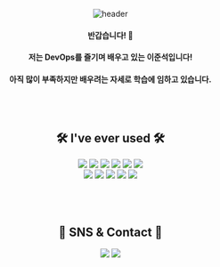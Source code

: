 <div align="center">
  
  ![header](https://capsule-render.vercel.app/api?type=waving&color=gradient&customColorList=6,12,24&text=Welcome%20to%20Junnn0021's%20GitHub%20😀&animation=twinkling&fontSize=48&fontAlignY=30&fontAlign=50&height=160)

  #### 반갑습니다! 🙌
  #### 저는 DevOps를 즐기며 배우고 있는 이준석입니다!
  #### 아직 많이 부족하지만 배우려는 자세로 학습에 임하고 있습니다.
  
  <br>
  <br>
  
  ## 🛠 I've ever used 🛠
  <img src="https://img.shields.io/badge/AWS-232F3E?style=flat-square&logo=Amazon AWS&logoColor=FAFAFA"/>
  <img src="https://img.shields.io/badge/Docker-2496ED?style=flat-square&logo=Docker&logoColor=FAFAFA"/>
  <img src="https://img.shields.io/badge/Fastify-000000?style=flat-square&logo=Fastify&logoColor=FAFAFA"/>
  <img src="https://img.shields.io/badge/GitHub Actions-2088FF?style=flat-square&logo=GitHub Actions&logoColor=FAFAFA"/>
  <img src="https://img.shields.io/badge/Grafana-F46800?style=flat-square&logo=Grafana&logoColor=FAFAFA"/>
  <img src="https://img.shields.io/badge/JavaScript-F7DF1E?style=flat-square&logo=JavaScript&logoColor=000000"/>
  <br>
  <img src="https://img.shields.io/badge/Linux-FCC624?style=flat-square&logo=Linux&logoColor=000000"/>
  <img src="https://img.shields.io/badge/MySQL-4479A1?style=flat-square&logo=MySQL&logoColor=FAFAFA"/>
  <img src="https://img.shields.io/badge/Node.js-339933?style=flat-square&logo=Node.js&logoColor=FAFAFA"/>
  <img src="https://img.shields.io/badge/Serverless-FD5750?style=flat-square&logo=Serverless&logoColor=FAFAFA"/>
  <img src="https://img.shields.io/badge/Terraform-7B42BC?style=flat-square&logo=Terraform&logoColor=FAFAFA"/>
  
  <br>
  <br>
  <br>
  <br>
  
  ## 📱 SNS & Contact 📱
  <img src="https://img.shields.io/badge/Velog-20C997?style=flat-square&link=https://velog.io/@junnn0021&logo=Velog&logoColor=000000"/>
  <img src="https://img.shields.io/badge/Instagram-E4405F?style=flat-square&link=https://instagram.com/js.xee?igshid=YmMyMTA2M2Y=&logo=Instagram&logoColor=FAFAFA"/>
  
</div>
